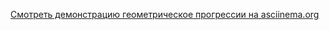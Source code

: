 [Смотреть демонстрацию геометрическое прогрессии на asciinema.org](https://asciinema.org/a/925hCxH9LaneMDQ5Eh6CvYb1l)
